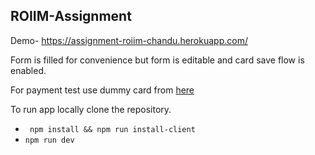 ## ROIIM-Assignment

Demo- https://assignment-roiim-chandu.herokuapp.com/

Form is filled for convenience but form is editable and card save flow is enabled.

For payment test use dummy card from [here](https://developer.paysafe.com/en/rest-apis/cards/test-and-go-live/test-cards/)

To run app locally clone the repository.

- ` npm install && npm run install-client`
- `npm run dev`
